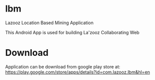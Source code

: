 lbm
===

Lazooz Location Based Mining Application

This Android App is used for building La'zooz Collaborating Web

Download
============
Application can be download from google play store at:
https://play.google.com/store/apps/details?id=com.lazooz.lbm&hl=en

